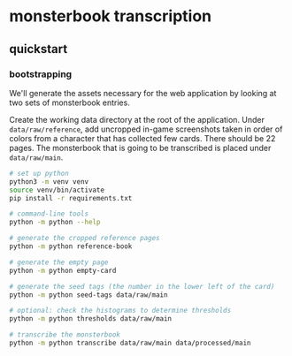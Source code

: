 # monsterbook transcription

## quickstart

### bootstrapping

We'll generate the assets necessary for the web application by looking at two sets of monsterbook entries.

Create the working data directory at the root of the application. Under `data/raw/reference`, add uncropped in-game screenshots taken in order of colors from a character that has collected few cards. There should be 22 pages. The monsterbook that is going to be transcribed is placed under `data/raw/main`.

```bash
# set up python
python3 -m venv venv
source venv/bin/activate
pip install -r requirements.txt

# command-line tools
python -m python --help

# generate the cropped reference pages
python -m python reference-book

# generate the empty page
python -m python empty-card

# generate the seed tags (the number in the lower left of the card)
python -m python seed-tags data/raw/main

# optional: check the histograms to determine thresholds
python -m python thresholds data/raw/main

# transcribe the monsterbook
python -m python transcribe data/raw/main data/processed/main
```
